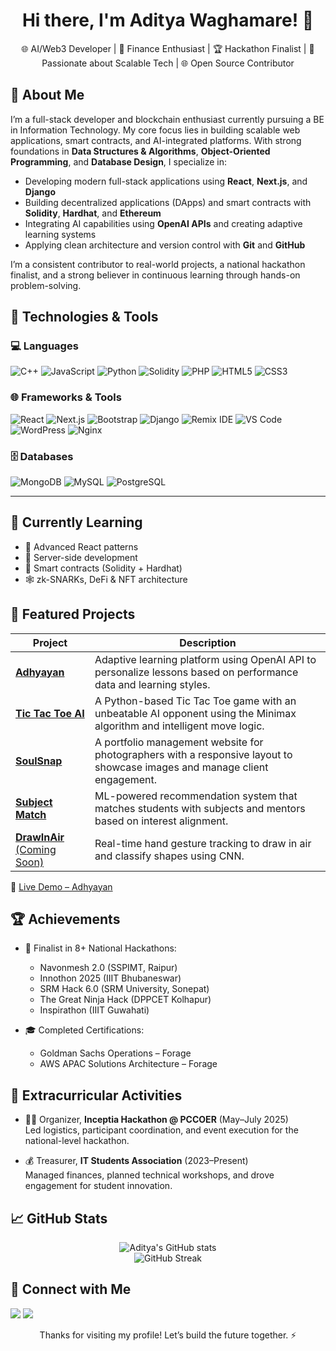 <h1 align="center">Hi there, I'm Aditya Waghamare! 👋</h1>

<p align="center">
    🌐 AI/Web3 Developer | 💸 Finance Enthusiast | 🏆 Hackathon Finalist | 🤖 Passionate about Scalable Tech | 🌐 Open Source Contributor</p>
</p>

## 🧠 About Me

I’m a full-stack developer and blockchain enthusiast currently pursuing a BE in Information Technology. My core focus lies in building scalable web applications, smart contracts, and AI-integrated platforms. With strong foundations in **Data Structures & Algorithms**, **Object-Oriented Programming**, and **Database Design**, I specialize in:

- Developing modern full-stack applications using **React**, **Next.js**, and **Django**
- Building decentralized applications (DApps) and smart contracts with **Solidity**, **Hardhat**, and **Ethereum**
- Integrating AI capabilities using **OpenAI APIs** and creating adaptive learning systems
- Applying clean architecture and version control with **Git** and **GitHub**

I’m a consistent contributor to real-world projects, a national hackathon finalist, and a strong believer in continuous learning through hands-on problem-solving.


## 🧰 Technologies & Tools

### 💻 Languages  
![C++](https://img.shields.io/badge/-C++-black?style=flat-square&logo=c%2B%2B)
![JavaScript](https://img.shields.io/badge/-JavaScript-black?style=flat-square&logo=javascript)
![Python](https://img.shields.io/badge/-Python-black?style=flat-square&logo=python)
![Solidity](https://img.shields.io/badge/-Solidity-black?style=flat-square&logo=solidity)
![PHP](https://img.shields.io/badge/-PHP-black?style=flat-square&logo=php)
![HTML5](https://img.shields.io/badge/-HTML5-black?style=flat-square&logo=html5)
![CSS3](https://img.shields.io/badge/-CSS3-black?style=flat-square&logo=css3)

### 🌐 Frameworks & Tools  
![React](https://img.shields.io/badge/-React-black?style=flat-square&logo=react)
![Next.js](https://img.shields.io/badge/-Next.js-black?style=flat-square&logo=next.js)
![Bootstrap](https://img.shields.io/badge/-Bootstrap-black?style=flat-square&logo=bootstrap)
![Django](https://img.shields.io/badge/-Django-black?style=flat-square&logo=django)
![Remix IDE](https://img.shields.io/badge/-Remix_IDE-black?style=flat-square&logo=ethereum)
![VS Code](https://img.shields.io/badge/-VS%20Code-black?style=flat-square&logo=visual-studio-code)
![WordPress](https://img.shields.io/badge/-WordPress-black?style=flat-square&logo=wordpress)
![Nginx](https://img.shields.io/badge/-Nginx-black?style=flat-square&logo=nginx)

### 🗄️ Databases  
![MongoDB](https://img.shields.io/badge/-MongoDB-black?style=flat-square&logo=mongodb)
![MySQL](https://img.shields.io/badge/-MySQL-black?style=flat-square&logo=mysql)
![PostgreSQL](https://img.shields.io/badge/-PostgreSQL-black?style=flat-square&logo=postgresql)

---

## 🌱 Currently Learning
- 🔁 Advanced React patterns
- 🧩 Server-side development
- 🔐 Smart contracts (Solidity + Hardhat)
- 🕸️ zk-SNARKs, DeFi & NFT architecture


## 📂 Featured Projects

| Project | Description |
|--------|-------------|
| [**Adhyayan**](https://github.com/adityawaghamare04/Adhyayan) | Adaptive learning platform using OpenAI API to personalize lessons based on performance data and learning styles. |
| [**Tic Tac Toe AI**](https://github.com/adityawaghamare04/PRODIGY_WD_03) | A Python-based Tic Tac Toe game with an unbeatable AI opponent using the Minimax algorithm and intelligent move logic. |
| [**SoulSnap**](https://github.com/adityawaghamare04/PRODIGY_WD_01) | A portfolio management website for photographers with a responsive layout to showcase images and manage client engagement. |
| [**Subject Match**](https://github.com/adityawaghamare04/Subject-match) | ML-powered recommendation system that matches students with subjects and mentors based on interest alignment. |
| [**DrawInAir** (Coming Soon)]() | Real-time hand gesture tracking to draw in air and classify shapes using CNN. |

🔗 [Live Demo – Adhyayan](https://adhyayan1.vercel.app/)

## 🏆 Achievements

- 🥇 Finalist in 8+ National Hackathons:
  - Navonmesh 2.0 (SSPIMT, Raipur)
  - Innothon 2025 (IIIT Bhubaneswar)
  - SRM Hack 6.0 (SRM University, Sonepat)
  - The Great Ninja Hack (DPPCET Kolhapur)
  - Inspirathon (IIIT Guwahati)
    
- 🎓 Completed Certifications:
  - Goldman Sachs Operations – Forage
  - AWS APAC Solutions Architecture – Forage


## 🎯 Extracurricular Activities

- 👨‍💼 Organizer, **Inceptia Hackathon @ PCCOER** (May–July 2025)  
  Led logistics, participant coordination, and event execution for the national-level hackathon.
  
- 💰 Treasurer, **IT Students Association** (2023–Present)  
  Managed finances, planned technical workshops, and drove engagement for student innovation.


## 📈 GitHub Stats
<p align="center">
  <img src="https://github-readme-stats.vercel.app/api?username=adityawaghamare04&show_icons=true&theme=radical" alt="Aditya's GitHub stats" />
  <br/>
  <img src="https://github-readme-streak-stats.herokuapp.com/?user=adityawaghamare04&theme=radical" alt="GitHub Streak"/>
</p>


## 🔗 Connect with Me

<p>
  <a href="https://www.linkedin.com/in/aditya-waghamare-707595257/"><img src="https://img.shields.io/badge/-LinkedIn-blue?style=flat-square&logo=linkedin"></a>
  <a href="mailto:adityawaghamare7620@gmail.com"><img src="https://img.shields.io/badge/-Email-red?style=flat-square&logo=gmail"></a>
</p>



<p align="center">
  Thanks for visiting my profile! Let’s build the future together. ⚡
</p>
